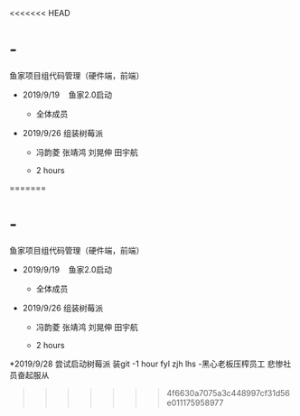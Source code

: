 <<<<<<< HEAD
# -

鱼家项目组代码管理（硬件端，前端）

* 2019/9/19    鱼家2.0启动
  
  - 全体成员

* 2019/9/26 组装树莓派
  
  - 冯韵菱 张靖鸿 刘晃伸 田宇航
  
  - 2 hours


=======
# -

鱼家项目组代码管理（硬件端，前端）

* 2019/9/19    鱼家2.0启动
  
  - 全体成员

* 2019/9/26 组装树莓派
  
  - 冯韵菱 张靖鸿 刘晃伸 田宇航
  
  - 2 hours

*2019/9/28 尝试启动树莓派 装git
 -1 hour fyl zjh lhs
 -黑心老板压榨员工 悲惨社员奋起服从


>>>>>>> 4f6630a7075a3c448997cf31d56e011175958977
